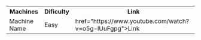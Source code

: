 <table class="Machines">
  <tr>
      <th>Machines</th>
      <th>Dificulty</th>
      <th>Link</th>
  </tr> 
  <tr>
      <td>Machine Name</td>
      <td>Easy</td>
      <td><a>href="https://www.youtube.com/watch?v=o5g-lUuFgpg">Link</a></td>
</table>
